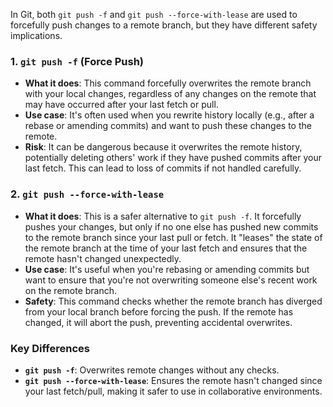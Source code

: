 In Git, both `git push -f` and `git push --force-with-lease` are used to forcefully push changes to a remote branch, but they have different safety implications.

### 1. `git push -f` (Force Push)
- **What it does**: This command forcefully overwrites the remote branch with your local changes, regardless of any changes on the remote that may have occurred after your last fetch or pull.
- **Use case**: It's often used when you rewrite history locally (e.g., after a rebase or amending commits) and want to push these changes to the remote.
- **Risk**: It can be dangerous because it overwrites the remote history, potentially deleting others' work if they have pushed commits after your last fetch. This can lead to loss of commits if not handled carefully.

### 2. `git push --force-with-lease`
- **What it does**: This is a safer alternative to `git push -f`. It forcefully pushes your changes, but only if no one else has pushed new commits to the remote branch since your last pull or fetch. It "leases" the state of the remote branch at the time of your last fetch and ensures that the remote hasn't changed unexpectedly.
- **Use case**: It's useful when you're rebasing or amending commits but want to ensure that you're not overwriting someone else's recent work on the remote branch.
- **Safety**: This command checks whether the remote branch has diverged from your local branch before forcing the push. If the remote has changed, it will abort the push, preventing accidental overwrites.

### Key Differences
- **`git push -f`**: Overwrites remote changes without any checks.
- **`git push --force-with-lease`**: Ensures the remote hasn't changed since your last fetch/pull, making it safer to use in collaborative environments.